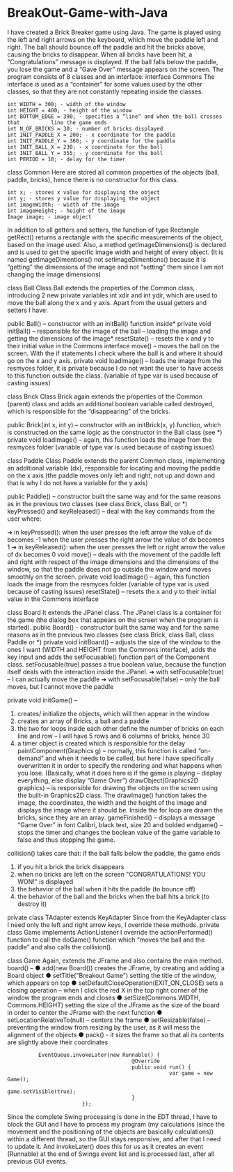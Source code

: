 # BreakOut-Game-with-Java

I have created a Brick Breaker game using Java. The game is played using the left and right arrows on the keyboard, which move the paddle left and right. The ball should bounce off the paddle and hit the bricks above, causing the bricks to disappear. When all bricks have been hit, a “Congratulations” message is displayed. If the ball falls below the paddle, you lose the game and a “Gave Over” message appears on the screen.
The program consists of 8 classes and an interface:
interface Commons
The interface is used as a “container” for some values used by the other classes, so that they are not constantly repeating inside the classes.

   	int WIDTH = 300; - width of the window
   	int HEIGHT = 400; - height of the window
    int BOTTOM_EDGE = 390; - specifies a “line” and when the ball crosses that          line the game ends
   	int N_OF_BRICKS = 30; - number of bricks displayed
   	int INIT_PADDLE_X = 200; - x coordinate for the paddle
   	int INIT_PADDLE_Y = 360; - y coordinate for the paddle
   	int INIT_BALL_X = 230; - x coordinate for the ball
   	int INIT_BALL_Y = 355; - y coordinate for the ball
   	int PERIOD = 10; - delay for the timer
    
class Common
Here are stored all common properties of the objects (ball, paddle, bricks), hence there is no constructor for this class.

   	int x; - stores x value for displaying the object
   	int y; - stores y value for displaying the object
   	int imageWidth; - width of the image
   	int imageHeight; - height of the image
   	Image image; - image object
    
In addition to all getters and setters, the function of type Rectangle getRect() returns a rectangle with the specific measurements of the object, based on the image used. Also, a method getImageDimensions() is declared and is used to get the specific image width and height of every object. (It is named getImageDimentions() not setImageDimentions() because it is “getting” the dimensions of the image and not “setting” them since I am not changing the image dimensions)

class Ball
Class Ball extends the properties of the Common class, introducing 2 new private variables int xdir and int ydir, which are used to move the ball along the x and y axis. Apart from the usual getters and setters I have:

public Ball() – constructor with an initBall() function inside*
private void initBall() – responsible for the image of the ball – loading the image and getting the dimensions of the image*
resetState() – resets the x and y to their initial value in the Commons interface
move() – moves the ball on the screen. With the if statements I check where the ball is and where it should go on the x and y axis.
private void loadImage() – loads the image from the resmyces folder, it is private because I do not want the user to have access to this function outside the class. (variable of type var is used because of casting issues)
 
class Brick
Class Brick again extends the properties of the Common (parent) class and adds an additional boolean variable called destroyed, which is responsible for the “disappearing” of the bricks.

public Brick(int x, int y) – constructor with an initBrick(x, y) function, which is constructed on the same logic as the constructor in the Ball class (see *)
private void loadImage() – again, this function loads the image from the resmyces folder (variable of type var is used because of casting issues)

class Paddle
Class Paddle extends the parent Common class, implementing an additional variable (dx), responsible for locating and moving the paddle on the x axis (the paddle moves only left and right, not up and down and that is why I do not have a variable for the y axis)

public Paddle() – constructor built the same way and for the same reasons as in the previous two classes (see class Brick, class Ball, or *)
keyPressed() and keyReleased() – deal with the key commands from the user where:

➔	in keyPressed(): when the user presses the left arrow the value of dx becomes -1
when the user presses the right arrow the value of dx becomes 1
➔	in keyReleased(): when the user presses the left or right arrow the value of dx     becomes 0
void move() – deals with the movement of the paddle left and right with respect of the image dimensions and the dimensions of the window, so that the paddle does not go outside the window and moves smoothly on the screen.
private void loadImage() – again, this function loads the image from the resmyces folder (variable of type var is used because of casting issues)
resetState() – resets the x and y to their initial value in the Commons interface

class Board
It extends the JPanel class. The JPanel class is a container for the game (the dialog box that appears on the screen when the program is started).
public Board() - constructor built the same way and for the same reasons as in the previous two classes (see class Brick, class Ball, class Paddle or *)
private void initBoard() – adjusts the size of the window to the ones I want (WIDTH and HEIGHT from the Commons interface), adds the key input and adds the setFocusable() function part of the Component class. setFocusable(true) passes a true boolean value, because the function itself deals with the interaction inside the JPanel.
➔	with setFocusable(true) – I can actually move the paddle
➔	with setFocusable(false) – only the ball moves, but I cannot move the paddle

private void initGame() –
1.	creates/ initialize the objects, which will then appear in the window
2.	creates an array of Bricks, a ball and a paddle
3.	the two for loops inside each other define the number of bricks on each line and row – I will have 5 rows and 6 columns of bricks, hence 30
4.	a timer object is created which is responsible for the delay
paintComponent(Graphics g) – normally, this function is called “on-demand” and when it needs to be called, but here I have specifically overwritten it in order to specify the rendering and what happens when you lose. (Basically, what it does here is if the game is playing – display everything, else display “Game Over”)
drawObject(Graphics2D graphics) – is responsible for drawing the objects on the screen using the built-in Graphics2D class. The drawImage() function takes the image, the coordinates, the width and the height of the image and displays the image where it should be. Inside the for loop are drawn the bricks, since they are an array.
gameFinished() – displays a message “Game Over” in font Calibri, black text, size 20 and bolded
endgame() – stops the timer and changes the boolean value of the game variable to false and thus stopping the game.

collision() takes care that:
if the ball falls below the paddle, the game ends
1.	if you hit a brick the brick disappears
2.	when no bricks are left on the screen "CONGRATULATIONS! YOU WON!" is displayed
3.	the behavior of the ball when it hits the paddle (to bounce off)
4.	the behavior of the ball and the bricks when the ball hits a brick (to destroy it)

private class TAdapter extends KeyAdapter
Since from the KeyAdapter class I need only the left and right arrow keys, I override these methods.
private class Game implements ActionListener
I override the actionPerformed() function to call the doGame() function which “moves the ball and the paddle” and also calls the collision().

 class Game
Again, extends the JFrame and also contains the main method.
board() –
●	add(new Board()) creates the JFrame, by creating and adding a Board object
●	setTitle("Breakout Game") setting the title of the window, which appears on top
●	setDefaultCloseOperation(EXIT_ON_CLOSE) sets a closing operation – when I click the red X in the top right corner of the window the program ends and closes
●	setSize(Commons.WIDTH, Commons.HEIGHT) setting the size of the JFrame as the size of the board in order to center the JFrame with the next function
●	setLocationRelativeTo(null) – centers the frame
●	setResizable(false) – preventing the window from resizing by the user, as it will mess the alignment of the objects
●	pack() - it sizes the frame so that all its contents are slightly above their coordinates


              EventQueue.invokeLater(new Runnable() {
                                        	@Override
                                        	public void run() {
                                                       	var game = new Game();
                                                       	game.setVisible(true);
                                        	}
                          	});
                            
Since the complete Swing processing is done in the EDT thread, I have to block the GUI and I have to process my program (my calculations (since the movement and the positioning of the objects are basically calculations)) within a different thread, so the GUI stays responsive, and after that I need to update it. And invokeLater() does this for us as it creates an event (Runnable) at the end of Swings event list and is processed last, after all previous GUI events. 
